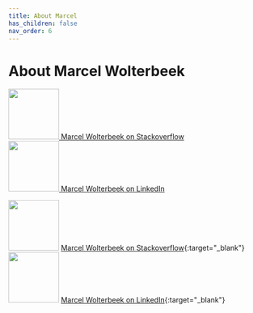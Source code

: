 ```yaml
---
title: About Marcel
has_children: false
nav_order: 6
---
```


# About Marcel Wolterbeek

<a href="https://stackoverflow.com/users/536241/marcel-w" target="_blank"><img src="https://www.forestbrook.net/assets/images/so-logo.png" width="100" /> Marcel Wolterbeek on Stackoverflow</a>
<br/>
<a href="https://www.linkedin.com/in/marcel-wolterbeek-8338802/" target="_blank"><img src="https://www.forestbrook.net/assets/images/LI-Logo.png" width="100" /> Marcel Wolterbeek on LinkedIn</a>



<img src="https://www.forestbrook.net/assets/images/so-logo.png" width="100" /> [Marcel Wolterbeek on Stackoverflow](https://stackoverflow.com/users/536241/marcel-w){:target="_blank"}
<br/>
<img src="https://www.forestbrook.net/assets/images/LI-Logo.png" width="100" /> [Marcel Wolterbeek on LinkedIn](https://www.linkedin.com/in/marcel-wolterbeek-8338802/){:target="_blank"}


